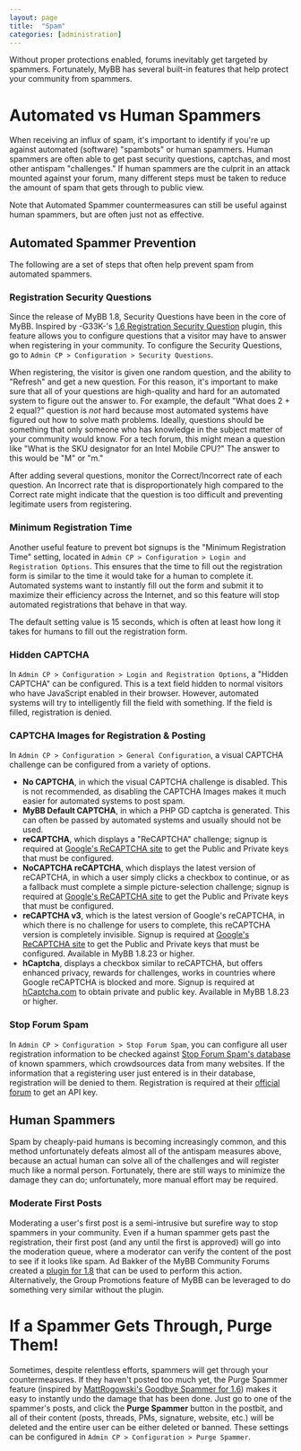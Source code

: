 ```yaml
---
layout: page
title:  "Spam"
categories: [administration]
---
```

Without proper protections enabled, forums inevitably get targeted by spammers. Fortunately, MyBB has several built-in features that help protect your community from spammers.

# Automated vs Human Spammers

When receiving an influx of spam, it's important to identify if you're up against automated (software) "spambots" or human spammers. Human spammers are often able to get past security questions, captchas, and most other antispam "challenges." If human spammers are the culprit in an attack mounted against your forum, many different steps must be taken to reduce the amount of spam that gets through to public view.

Note that Automated Spammer countermeasures can still be useful against human spammers, but are often just not as effective.

## Automated Spammer Prevention

The following are a set of steps that often help prevent spam from automated spammers.

### Registration Security Questions

Since the release of MyBB 1.8, Security Questions have been in the core of MyBB. Inspired by -G33K-'s [1.6 Registration Security Question](https://mods.mybb.com/view/registration-security-question) plugin, this feature allows you to configure questions that a visitor may have to answer when registering in your community. To configure the Security Questions, go to `Admin CP > Configuration > Security Questions`.

When registering, the visitor is given one random question, and the ability to "Refresh" and get a new question. For this reason, it's important to make sure that all of your questions are high-quality and hard for an automated system to figure out the answer to. For example, the default "What does 2 + 2 equal?" question is *not* hard because most automated systems have figured out how to solve math problems. Ideally, questions should be something that only someone who has knowledge in the subject matter of your community would know. For a tech forum, this might mean a question like "What is the SKU designator for an Intel Mobile CPU?" The answer to this would be "M" or "m."

After adding several questions, monitor the Correct/Incorrect rate of each question. An Incorrect rate that is disproportionately high compared to the Correct rate might indicate that the question is too difficult and preventing legitimate users from registering.

### Minimum Registration Time

Another useful feature to prevent bot signups is the "Minimum Registration Time" setting, located in `Admin CP > Configuration > Login and Registration Options`. This ensures that the time to fill out the registration form is similar to the time it would take for a human to complete it. Automated systems want to instantly fill out the form and submit it to maximize their efficiency across the Internet, and so this feature will stop automated registrations that behave in that way.

The default setting value is 15 seconds, which is often at least how long it takes for humans to fill out the registration form.

### Hidden CAPTCHA

In `Admin CP > Configuration > Login and Registration Options`, a "Hidden CAPTCHA" can be configured. This is a text field hidden to normal visitors who have JavaScript enabled in their browser. However, automated systems will try to intelligently fill the field with something. If the field is filled, registration is denied.

### CAPTCHA Images for Registration & Posting

In `Admin CP > Configuration > General Configuration`, a visual CAPTCHA challenge can be configured from a variety of options.

+ **No CAPTCHA**, in which the visual CAPTCHA challenge is disabled. This is not recommended, as disabling the CAPTCHA Images makes it much easier for automated systems to post spam.
+ **MyBB Default CAPTCHA**, in which a PHP GD captcha is generated. This can often be passed by automated systems and usually should not be used.
+ **reCAPTCHA**, which displays a "ReCAPTCHA" challenge; signup is required at [Google's ReCAPTCHA site](https://www.google.com/recaptcha/intro/index.html) to get the Public and Private keys that must be configured.
+ **NoCAPTCHA reCAPTCHA**, which displays the latest version of reCAPTCHA, in which a user simply clicks a checkbox to continue, or as a fallback must complete a simple picture-selection challenge; signup is required at [Google's ReCAPTCHA site](https://www.google.com/recaptcha/intro/index.html) to get the Public and Private keys that must be configured.
+ **reCAPTCHA v3**, which is the latest version of Google's reCAPTCHA, in which there is no challenge for users to complete, this reCAPTCHA version is completely invisible. Signup is required at [Google's ReCAPTCHA site](https://www.google.com/recaptcha/intro/index.html) to get the Public and Private keys that must be configured. Available in MyBB 1.8.23 or higher.
+ **hCaptcha**, displays a checkbox similar to reCAPTCHA, but offers enhanced privacy, rewards for challenges, works in countries where Google reCAPTCHA is blocked and more. Signup is required at [hCaptcha.com](https://www.hcaptcha.com/) to obtain private and public key. Available in MyBB 1.8.23 or higher.

### Stop Forum Spam

In `Admin CP > Configuration > Stop Forum Spam`, you can configure all user registration information to be checked against [Stop Forum Spam's database](https://stopforumspam.com/) of known spammers, which crowdsources data from many websites. If the information that a registering user just entered is in their database, registration will be denied to them. Registration is required at their [official forum](https://www.stopforumspam.com/forum/register.php) to get an API key.

## Human Spammers

Spam by cheaply-paid humans is becoming increasingly common, and this method unfortunately defeats almost all of the antispam measures above, because an actual human can solve all of the challenges and will register much like a normal person. Fortunately, there are still ways to minimize the damage they can do; unfortunately, more manual effort may be required.

### Moderate First Posts

Moderating a user's first post is a semi-intrusive but surefire way to stop spammers in your community. Even if a human spammer gets past the registration, their first post (and any until the first is approved) will go into the moderation queue, where a moderator can verify the content of the post to see if it looks like spam. Ad Bakker of the MyBB Community Forums created a [plugin for 1.8](https://community.mybb.com/thread-173075-post-1171321.html#pid1171321) that can be used to perform this action. Alternatively, the Group Promotions feature of MyBB can be leveraged to do something very similar without the plugin.

# If a Spammer Gets Through, Purge Them!

Sometimes, despite relentless efforts, spammers will get through your countermeasures. If they haven't posted too much yet, the Purge Spammer feature (inspired by [MattRogowski's Goodbye Spammer for 1.6](https://mods.mybb.com/view/goodbye-spammer)) makes it easy to instantly undo the damage that has been done. Just go to one of the spammer's posts, and click the **Purge Spammer** button in the postbit, and all of their content (posts, threads, PMs, signature, website, etc.) will be deleted and the entire user can be either deleted or banned. These settings can be configured in `Admin CP > Configuration > Purge Spammer`.

